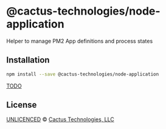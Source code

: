 <!--@h1([pkg.name])-->

# @cactus-technologies/node-application

<!--/@-->

<!--@pkg.description-->

Helper to manage PM2 App definitions and process states

<!--/@-->

<!--@installation()-->

## Installation

```sh
npm install --save @cactus-technologies/node-application
```

<!--/@-->

[TODO]('TODO.md')

<!--@license()-->

## License

[UNLICENCED](./LICENSE) © [Cactus Technologies, LLC](https://www.cactus.is)

<!--/@-->
